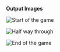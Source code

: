 **Output Images**

![Start of the game](https://github.com/prasannavasudevan/Projects-DOM-/assets/32860910/68e833ce-51de-4d46-97a5-77d119a24ab0)


![Half way through](https://github.com/prasannavasudevan/Projects-DOM-/assets/32860910/aede3554-aeb6-48a3-94c3-74e827a84b0e)


![End of the game](https://github.com/prasannavasudevan/Projects-DOM-/assets/32860910/85c3a35d-f50c-4c10-b0dd-45e805d96274)

